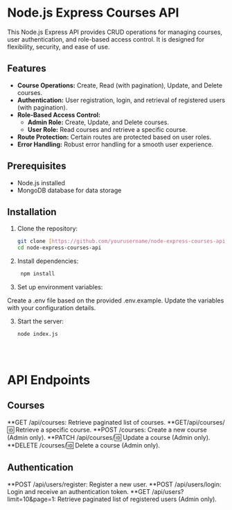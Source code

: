 # Node.js Express Courses API

This Node.js Express API provides CRUD operations for managing courses, user authentication, and role-based access control. It is designed for flexibility, security, and ease of use.

## Features

- **Course Operations:** Create, Read (with pagination), Update, and Delete courses.
- **Authentication:** User registration, login, and retrieval of registered users (with pagination).
- **Role-Based Access Control:**
  - **Admin Role:** Create, Update, and Delete courses.
  - **User Role:** Read courses and retrieve a specific course.
- **Route Protection:** Certain routes are protected based on user roles.
- **Error Handling:** Robust error handling for a smooth user experience.

## Prerequisites

- Node.js installed
- MongoDB database for data storage

## Installation

1. Clone the repository:

   ```bash
   git clone [https://github.com/yourusername/node-express-courses-api.git](https://github.com/ahmedsalman74/cources_api.git)https://github.com/ahmedsalman74/cources_api.git
   cd node-express-courses-api


1. Install dependencies:
   ```bash
    npm install


2. Set up environment variables:

Create a .env file based on the provided .env.example.
Update the variables with your configuration details.

3. Start the server:
     ```bash
    node index.js





# API Endpoints
## Courses
**GET /api/courses: Retrieve paginated list of courses.
**GET/api/courses/:id: Retrieve a specific course.
**POST /courses: Create a new course (Admin only).
**PATCH /api/courses/:id: Update a course (Admin only).
**DELETE /courses/:id: Delete a course (Admin only).
## Authentication
**POST /api/users/register: Register a new user.
**POST /api/users/login: Login and receive an authentication token.
**GET /api/users?limit=10&page=1: Retrieve paginated list of registered users (Admin only).



